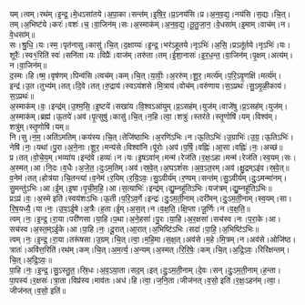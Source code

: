

  
यम्।त्वम्।रथ॑म्।इ॒न्द्र॒।मे॒धऽसा॑तये।अ॒पा॒का।सन्त॑म्।इ॒षि॒र॒।प्र॒ऽनय॑सि।प्र।अ॒न॒व॒द्य॒।नय॑सि।स॒द्यः।चि॒त्।तम्।अ॒भिष्ट॑ये।करः॑।वशः॑।च॒।वा॒जिन॑म्।सः।अ॒स्माक॑म्।अ॒न॒व॒द्य॒।तू॒तु॒जा॒न॒।वे॒धसा॑म्।इ॒माम्।वाच॑म्।न।वे॒धसा॑म्॥  
सः।श्रु॒धि॒।यः।स्म॒।पृत॑नासु।कासु॑।चि॒त्।द॒क्षाय्यः॑।इ॒न्द्र॒।भर॑ऽहूतये।नृऽभिः॑।अ॒सि॒।प्रऽतू॑र्तये।नृऽभिः॑।यः।शूरैः॑।स्व१॒॑रिति॑ स्वः॑।सनि॑ता।यः।विप्रैः॑।वाज॑म्।तरु॑ता।तम्।ई॒शा॒नासः॑।इ॒र॒ध॒न्त॒।वा॒जिन॑म्।पृ॒क्षम्।अत्य॑म्।न।वा॒जिन॑म्॥  
द॒स्मः।हि।ष्म॒।वृष॑णम्।पिन्व॑सि।त्वच॑म्।कम्।चि॒त्।या॒वीः॒।अ॒ररु॑म्।शू॒र॒।मर्त्य॑म्।प॒रि॒ऽवृ॒णक्षि॑।मर्त्य॑म्।इन्द्र॑।उ॒त।तुभ्य॑म्।तत्।दि॒वे।तत्।रु॒द्राय॑।स्वऽय॑शसे।मि॒त्राय॑।वोच॑म्।वरु॑णाय।स॒ऽप्रथः॑।सु॒ऽमृ॒ळी॒काय॑।स॒ऽप्रथः॑॥  
अ॒स्माक॑म्।वः॒।इन्द्र॑म्।उ॒श्म॒सि॒।इ॒ष्टये॑।सखा॑य।वि॒श्वऽआ॑युम्।प्र॒ऽसह॑म्।युज॑म्।वाजे॑षु।प्र॒ऽसह॑म्।युज॑म्।अ॒स्माक॑म्।ब्रह्म॑।ऊ॒तये॑।अव॑।पृ॒त्सुषु॑।कासु॑।चि॒त्।न॒हि।त्वा॒।शत्रुः॑।स्तर॑ते।स्तृ॒णोषि॑।यम्।विश्व॑म्।शत्रु॑म्।स्तृ॒णोषि॑।यम्॥  
नि।सु।न॒म॒।अति॑ऽमतिम्।कय॑स्य।चि॒त्।तेजि॑ष्ठाभिः।अ॒रणि॑ऽभिः।न।ऊ॒तिऽभिः॑।उ॒ग्राभिः॑।उ॒ग्र॒।ऊ॒तिऽभिः॑।नेषि॑।नः॒।यथा॑।पु॒रा।अ॒ने॒नाः।शू॒र॒।मन्य॑से।विश्वा॑नि।पू॑रोः।अप॑।प॒र्षि॒।वह्निः॑।आ॒सा।वह्निः॑।नः॒।अच्छ॑॥  
प्र।तत्।वो॒चे॒य॒म्।भव्या॑य।इन्द॑वे।हव्यः॑।न।यः।इ॒षऽवा॑न्।मन्म॑।रेज॑ति।र॒क्षः॒ऽहा।मन्म॑।रेज॑ति।स्व॒यम्।सः।अ॒स्मत्।आ।नि॒दः।व॒धैः।अ॒जे॒त॒।दुःऽम॒तिम्।अव॑।स्र॒वे॒त्।अ॒घऽशं॑सः।अ॒व॒ऽत॒रम्।अव॑।क्षु॒द्रम्ऽइ॑व।स्र॒वे॒त्॥  
व॒नेम॑।तत्।होत्र॑या।चि॒तन्त्या॑।व॒नेम॑।र॒यिम्।र॒यि॒ऽवः॒।सु॒ऽवीर्य॑म्।र॒ण्वम्।सन्त॑म्।सु॒ऽवीर्य॑म्।दुः॒ऽमन्मा॑नम्।सु॒मन्तु॑ऽभिः।आ।ई॒म्।इ॒षा।पृ॒ची॒म॒हि॒।आ।स॒त्याभिः॑।इन्द्र॑म्।द्यु॒म्नहू॑तिऽभिः।यज॑त्रम्।द्यु॒म्नहू॑तिऽभिः॥  
प्रऽप्र॑।वः॒।अ॒स्मे इति॑।स्वय॑शःऽभिः।ऊ॒ती।प॒रि॒ऽव॒र्गे।इन्द्रः॑।दुः॒ऽम॒ती॒नाम्।दरी॑मन्।दुः॒ऽम॒ती॒नाम्।स्व॒यम्।सा।रि॒ष॒यध्यै॒।या।नः॒।उ॒प॒ऽई॒षे।अ॒त्रैः।ह॒ता।ई॒म्।अ॒स॒त्।न।व॒क्ष॒ति॒।क्षि॒प्ता।जू॒र्णिः।न।व॒क्ष॒ति॒॥  
त्वम्।नः॒।इ॒न्द्र॒।रा॒या।परी॑णसा।या॒हि।प॒था।अ॒ने॒हसा॑।पु॒रः।या॒हि।अ॒र॒क्षसा॑।सच॑स्व।नः।प॒रा॒के।आ।सच॑स्व।अ॒स्त॒म्ऽई॒के।आ।पा॒हि।नः॒।दू॒रात्।आ॒रात्।अ॒भिष्टि॑ऽभिः।सदा॑।पा॒हि॒।अ॒भिष्टि॑ऽभिः॥  
त्वम्।नः॒।इ॒न्द्र॒।रा॒या।तरू॑षसा।उ॒ग्रम्।चि॒त्।त्वा॒।म॒हि॒मा।स॒क्ष॒त्।अव॑से।म॒हे।मि॒त्रम्।न।अव॑से।ओजि॑ष्ठ।त्रातः॑।अवि॑त्त॒रिति॑।रथ॑म्।कम्।चि॒त्।अ॒म॒र्त्य॒।अ॒न्यम्।अ॒स्मत्।रि॒रि॒षेः॒।कम्।चि॒त्।अ॒द्रि॒ऽवः॒।रिरि॑क्षन्तम्।चि॒त्।अ॒द्रि॒ऽवः॒॥  
पा॒हि।नः॒।इ॒न्द्र॒।सु॒ऽस्तु॒त॒।स्रि॒धः।अ॒व॒ऽया॒ता।सद॒म्।इत्।दुः॒ऽम॒ती॒नाम्।दे॒वः।सन्।दुः॒ऽम॒ती॒नाम्।ह॒न्ता।पा॒पस्य॑।र॒क्षसः॑।त्रा॒ता।विप्र॑स्य।माव॑तः।अध॑।हि।त्वा॒।ज॒नि॒ता।जीज॑नत्।व॒सो॒ इति॑।र॒क्षः॒ऽहन॑म्।त्वा॒।जीज॑नत्।व॒सो॒ इति॑॥  

